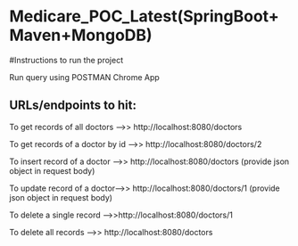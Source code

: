 # Medicare_POC_Latest(SpringBoot+Maven+MongoDB)

#Instructions to run the project

Run query using POSTMAN Chrome App

URLs/endpoints to hit:
-------------------------
To get records of all doctors -->>  http://localhost:8080/doctors

To get records of a doctor by id -->> http://localhost:8080/doctors/2

To insert record of a doctor -->> http://localhost:8080/doctors
(provide json object in request body)

To update record of a doctor-->> http://localhost:8080/doctors/1
(provide json object in request body)

To delete a single record -->>http://localhost:8080/doctors/1

To delete all records -->> http://localhost:8080/doctors




